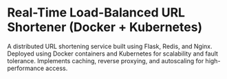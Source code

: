 # Real-Time Load-Balanced URL Shortener (Docker + Kubernetes)
A distributed URL shortening service built using Flask, Redis, and Nginx.
Deployed using Docker containers and Kubernetes for scalability and fault tolerance.
Implements caching, reverse proxying, and autoscaling for high-performance access.
